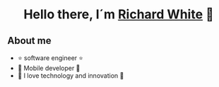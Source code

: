 <div align="center">
<h1 align="center">Hello there, I´m <a href="www.linkedin.com/in/ricardoblancoing">Richard White</a> 👋</h1>
</div>

## About me

- ⭐ software engineer ⭐ 
- 📲 Mobile developer 📲
- 📡 I love technology and innovation 📡
<br>
<!--
**RichardWhiteG2/RichardWhiteG2** is a ✨ _special_ ✨ repository because its `README.md` (this file) appears on your GitHub profile.

Here are some ideas to get you started:

- 🔭 I’m currently working on ...
- 🌱 I’m currently learning ...
- 👯 I’m looking to collaborate on ...
- 🤔 I’m looking for help with ...
- 💬 Ask me about ...
- 📫 How to reach me: ...
- 😄 Pronouns: ...
- ⚡ Fun fact: ...
-->
